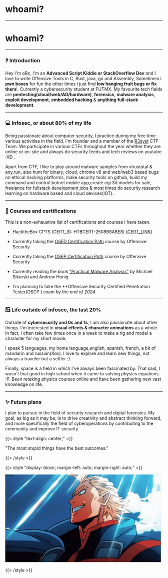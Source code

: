# whoami?


---
# whoami?


---

### ❓ Introduction
Hey I'm oBx, I'm an **Advanced Script Kiddie or StackOverflow Dev** and I love to write Offensive Tools in C, Rust, java, go and Assembly, Sometimes i **pwn boxes** for fun the other times i just find **low hanging fruit bugs or fix them**!. Currently a cybersecurity student at FUTMX. My favourite tech fields are **pentesting(cloud/web/AD/hardware)**, **forensics**, **malware analysis**, **exploit development**, **embedded hacking** & **anything full-stack development**.   

---

### 💻 Infosec, or about 80% of my life
Being passionate about computer security, I practice during my free time various activities in the field. I'm founder and a member of the [R3syst](https://ctftime.org/team/303681) CTF Team. We participate in various CTFs throughout the year whether they are online or on-site and always do security feeds and tech reviews on youtube :XD . 

Apart from CTF, I like to play around malware samples from virustotal & any.run, also hunt for binary, cloud, chrome v8 and web/web3 based bugs on ethical hacking platforms, make security tools on github, build my command and control botnet mobile app,create cgi 3d models for sale, freelance for fullstack development jobs & most times do security research learning on hardware based and cloud devices(IOT). 

---

### 🏅 Courses and certifications

This is a non-exhaustive list of certifications and courses I have taken.

- HacktheBox CPTS (CERT_ID: HTBCERT-2508B8ABE8) [(CERT_LINK)](https://www.hackthebox.com/certificates)

- Currently taking the [OSED Certification Path](https://zeyadazima.com/certificates/osedjg/) course by Offensive Security

- Currently taking the [OSEP Certification Path](https://help.offsec.com/hc/en-us/articles/360050293792-OSEP-Exam-Guide) course by Offensive Security


- Currently reading the book ["Practical Malware Analysis"](https://www.amazon.com/Practical-Malware-Analysis-Hands-Dissecting/dp/1593272901) by Michael Sikorski and Andrew Honig

-   I'm planning to take the **Offensive Security Certified Penetration Tester(OSCP
) exam by the *end of 2024*.

---

### 🪟 Life outside of infosec, the last 20%
Outside of **cybersecurity and 0s and 1s**, I am also passionate about other things. I'm interested in **visual effects & character animations** as a whole. In fact, I often take few times once in a week to make a rig and model a character for my short movie. 

I speak 5 languages, my home language,english, spanish, french, a bit of mandarin and russian(*Хах*). I love to explore and learn new things, not always a traveler but a settler :)

Finally, space is a field in which I've always been fascinated by. That said, I wasn't that good in high school when it came to solving physics equations. :P. Been retaking physics courses online and have been gathering new vast knowledge on life.

---

### ✨ Future plans
I plan to pursue in the field of security research and digital forensics. My goal, as big as it may be, is to drive creativity and abstract thinking forward, and more specifically the field of cyberoperations by contributing to the community and improve IT security. 

{{< style "text-align: center;" >}}

"The most stupid things have the best outcomes."

{{< /style >}}

{{< style "display: block; margin-left: auto; margin-right: auto;" >}}

![](all-might.gif)

{{< /style >}}


